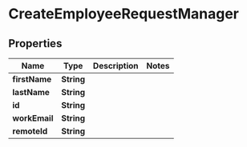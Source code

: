 

# CreateEmployeeRequestManager


## Properties

Name | Type | Description | Notes
------------ | ------------- | ------------- | -------------
**firstName** | **String** |  | 
**lastName** | **String** |  | 
**id** | **String** |  | 
**workEmail** | **String** |  | 
**remoteId** | **String** |  | 



